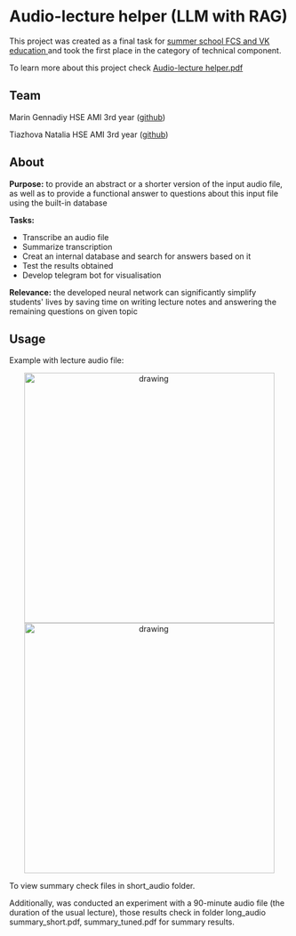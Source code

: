 # Audio-lecture helper (LLM with RAG)

This project was created as a final task for [summer school FCS and VK education ](https://www.hse.ru/org/hse/120026365/news/943030488.html)  and took the first place in the category of technical component.

To learn more about this project check [Audio-lecture helper.pdf](https://github.com/gennadiymarin/hse-vk_llm/blob/main/Audio-lecture%20helper.pdf)

## Team

Marin Gennadiy HSE AMI 3rd year ([github](https://github.com/gennadiymarin))

Tiazhova Natalia HSE AMI 3rd year ([github](https://github.com/ntyazh))

## About

**Purpose:** to provide  an  abstract  or  a  shorter  version of the  input  audio file,  as  well as to provide a functional  answer  to  questions  about  this  input  file  using the built-in database

**Tasks:**
-  Transcribe an audio file 
-  Summarize transcription 
-  Creat an internal database and search for answers based on it 
-  Test the results obtained  
-  Develop telegram bot for visualisation 

**Relevance:** the developed  neural  network  can  significantly  simplify  students' lives by saving  time  on  writing  lecture notes and  answering  the  remaining  questions on given topic

## Usage

Example with lecture audio file:
<p align="center">
<img src="https://github.com/gennadiymarin/hse-vk_llm/blob/main/short_audio/1.png" alt="drawing" width="450"/> 
<img src="https://github.com/gennadiymarin/hse-vk_llm/blob/main/short_audio/2.png" alt="drawing" width="450"/>
</p>

To view summary check files in short_audio folder. 

Additionally, was conducted an experiment with a 90-minute audio file (the duration of the usual lecture), those results check in folder long_audio summary_short.pdf, summary_tuned.pdf for summary results.
